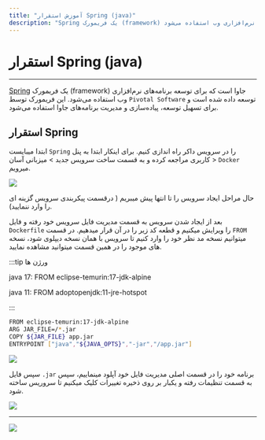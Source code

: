 ```yaml
---
title: "آموزش استقرار Spring (java)"
description: "Spring یک فریمورک (framework) جاوا است که برای توسعه برنامه‌های نرم‌افزاری وب استفاده می‌شود."
---
```


# استقرار Spring (java)
---

[Spring](https://chabokan.net/services/spring/) یک فریمورک (framework) جاوا است که برای توسعه برنامه‌های نرم‌افزاری وب استفاده می‌شود. این فریمورک توسط `Pivotal Software` توسعه داده شده است و برای تسهیل توسعه، پیاده‌سازی و مدیریت برنامه‌های جاوا استفاده می‌شود.


## استقرار Spring


ابتدا میبایست `Spring` را در سرویس داکر راه اندازی کنیم. برای اینکار ابتدا به پنل کاربری مراجعه کرده و به قسمت ساخت سرویس جدید > میزبانی آسان > `Docker` میرویم.

![](https://s1.chabokan.net/docs/images/elk-elasticsearch-2.jpg)

حال مراحل ایجاد سرویس را تا انتها پیش میبریم ( درقسمت پیکربندی سرویس گزینه ای را وارد ننمایید).

بعد از ایجاد شدن سرویس به قسمت مدیریت فایل سرویس خود رفته و فایل `Dockerfile` را ویرایش میکنیم و قطعه کد زیر را در آن قرار میدهیم. در قسمت `FROM` میتوانیم نسخه مد نظر خود را وارد کنیم تا سرویس با همان نسخه دیپلوی شود، نسخه های موجود را در همین قسمت میتوانید مشاهده نمایید.

:::tip ورژن ها

java 17: FROM eclipse-temurin:17-jdk-alpine

java 11: FROM adoptopenjdk:11-jre-hotspot

:::

```bash
FROM eclipse-temurin:17-jdk-alpine
ARG JAR_FILE=/*.jar
COPY ${JAR_FILE} app.jar
ENTRYPOINT ["java","${JAVA_OPTS}","-jar","/app.jar"]
```

![](https://s1.chabokan.net/docs/images/spring-inst-1.png)

سپس فایل `.jar` برنامه خود را در قسمت اصلی مدیریت فایل خود آپلود مینماییم، سپس به قسمت تنظیمات رفته و یکبار بر روی ذخیره تغییرات کلیک میکنیم تا سروریس ساخته شود.

![](https://s1.chabokan.net/docs/images/spring-inst-2.png)

---
<a href="https://hub.chabokan.net/fa/services/create/docker" ><img src="https://s1.chabokan.net/docs/images/spring-banner.png" /></a>